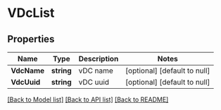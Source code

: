 # VDcList

## Properties
Name | Type | Description | Notes
------------ | ------------- | ------------- | -------------
**VdcName** | **string** | vDC name | [optional] [default to null]
**VdcUuid** | **string** | vDC uuid | [optional] [default to null]

[[Back to Model list]](../README.md#documentation-for-models) [[Back to API list]](../README.md#documentation-for-api-endpoints) [[Back to README]](../README.md)

